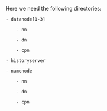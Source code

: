 Here we need the following directories:

	- datanode[1-3]
	
		- nn
		
		- dn
		
		- cpn
		
	- historyserver
	
	- namenode
	
		- nn
		
		- dn
		
		- cpn
		
